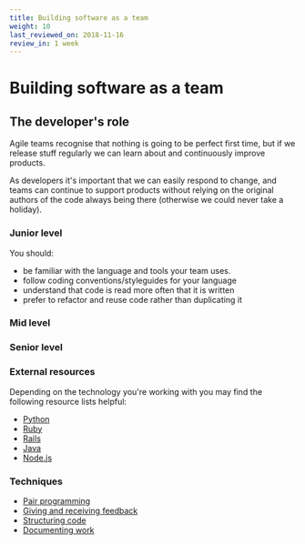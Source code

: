 ```yaml
---
title: Building software as a team
weight: 10
last_reviewed_on: 2018-11-16
review_in: 1 week
---
```


# Building software as a team

## The developer's role
Agile teams recognise that nothing is going to be perfect first time, but if we
release stuff regularly we can learn about and continuously improve products.

As developers it's important that we can easily respond to change, and teams can
continue to support products without relying on the original authors of the code
always being there (otherwise we could never take a holiday).

### Junior level

You should:

- be familiar with the language and tools your team uses.
- follow coding conventions/styleguides for your language
- understand that code is read more often that it is written
- prefer to refactor and reuse code rather than duplicating it

### Mid level

### Senior level


### External resources

Depending on the technology you're working with you may find the following resource lists helpful:

- [Python](/resources/languages/python.html)
- [Ruby](/resources/languages/ruby.html)
- [Rails](/resources/frameworks/rails.html)
- [Java](/resources/languages/java.html)
- [Node.js](/resources/frameworks/nodejs.html)

### Techniques

- [Pair
  programming](/career-path/leading-and-communicating/pair-programming.html)
- [Giving and receiving feedback](/resources/giving-and-receiving-feedback.html)
- [Structuring code](/resources/structuring-code.html)
- [Documenting work](/resources/documentation.html)
